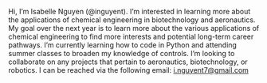 Hi, I’m Isabelle Nguyen (@inguyent).
I’m interested in learning more about the applications of chemical engineering in biotechnology and aeronautics.
My goal over the next year is to learn more about the various applications of chemical engineering to find more interests and potential long-term career pathways. 
I’m currently learning how to code in Python and attending summer classes to broaden my knowledge of controls.
I’m looking to collaborate on any projects that pertain to aeronautics, biotechnology, or robotics.
I can be reached via the following email: i.nguyent7@gmail.com

<!---
inguyent/inguyent is a ✨ special ✨ repository because its `README.md` (this file) appears on your GitHub profile.
You can click the Preview link to take a look at your changes.
--->
